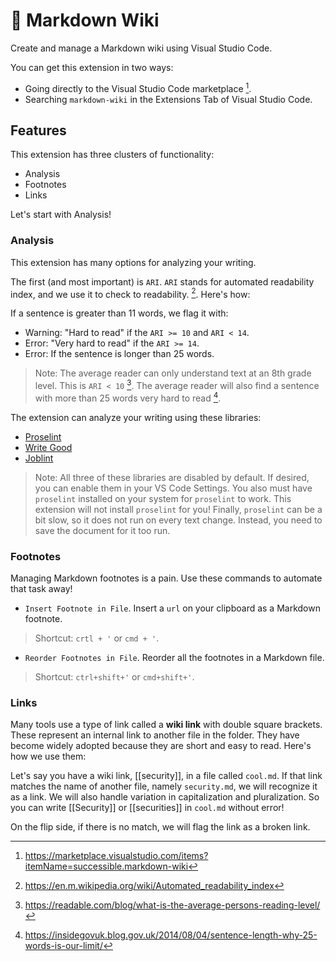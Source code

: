 # 📙 Markdown Wiki

Create and manage a Markdown wiki using Visual Studio Code.

You can get this extension in two ways:

- Going directly to the Visual Studio Code marketplace [^1].
- Searching `markdown-wiki` in the Extensions Tab of Visual Studio Code.

## Features

This extension has three clusters of functionality:

- Analysis
- Footnotes
- Links

Let's start with Analysis!

### Analysis

This extension has many options for analyzing your writing.

The first (and most important) is `ARI`. `ARI` stands for automated readability index, and we use it to check to readability. [^2]. Here's how:

If a sentence is greater than 11 words, we flag it with:

- Warning: "Hard to read" if the `ARI >= 10` and `ARI < 14`.
- Error: "Very hard to read" if the `ARI >= 14`.
- Error: If the sentence is longer than 25 words.

> Note: The average reader can only understand text at an 8th grade level. This is `ARI < 10` [^3]. The average reader will also find a sentence with more than 25 words very hard to read [^4].

The extension can analyze your writing using these libraries:

- [Proselint](https://github.com/amperser/proselint)
- [Write Good](https://github.com/btford/write-good)
- [Joblint](https://github.com/rowanmanning/joblint)

> Note: All three of these libraries are disabled by default. If desired, you can enable them in your VS Code Settings. You also must have `proselint` installed on your system for `proselint` to work. This extension will not install `proselint` for you! Finally, `proselint` can be a bit slow, so it does not run on every text change. Instead, you need to save the document for it too run.

### Footnotes

Managing Markdown footnotes is a pain. Use these commands to automate that task away!

- `Insert Footnote in File`. Insert a `url` on your clipboard as a Markdown footnote.

> Shortcut: `crtl + '` or `cmd + '`.

- `Reorder Footnotes in File`. Reorder all the footnotes in a Markdown file.

> Shortcut: `ctrl+shift+'` or `cmd+shift+'`.

### Links

Many tools use a type of link called a **wiki link** with double square brackets. These represent an internal link to another file in the folder. They have become widely adopted because they are short and easy to read. Here's how we use them:

Let's say you have a wiki link, [[security]], in a file called `cool.md`. If that link matches the name of another file, namely `security.md`, we will recognize it as a link. We will also handle variation in capitalization and pluralization. So you can write [[Security]] or [[securities]] in `cool.md` without error!

On the flip side, if there is no match, we will flag the link as a broken link.

[^1]: https://marketplace.visualstudio.com/items?itemName=successible.markdown-wiki
[^2]: https://en.m.wikipedia.org/wiki/Automated_readability_index
[^3]: https://readable.com/blog/what-is-the-average-persons-reading-level/
[^4]: https://insidegovuk.blog.gov.uk/2014/08/04/sentence-length-why-25-words-is-our-limit/

